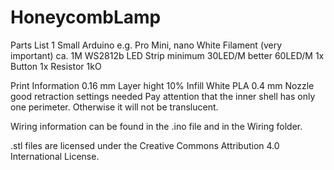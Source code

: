 # HoneycombLamp

Parts List
1 Small Arduino e.g. Pro Mini, nano
White Filament (very important)
ca. 1M WS2812b LED Strip minimum 30LED/M better 60LED/M
1x Button
1x Resistor 1kO

Print Information
0.16 mm Layer hight
10% Infill
White PLA
0.4 mm Nozzle
good retraction settings needed
Pay attention that the inner shell has only one perimeter. Otherwise it will not be translucent.

Wiring information can be found in the .ino file and in the Wiring folder.

.stl files are licensed under the Creative Commons Attribution 4.0 International License.
